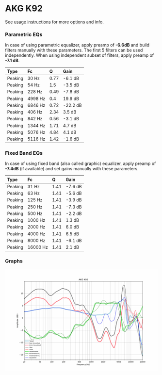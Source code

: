 # AKG K92
See [usage instructions](https://github.com/jaakkopasanen/AutoEq#usage) for more options and info.

### Parametric EQs
In case of using parametric equalizer, apply preamp of **-6.6dB** and build filters manually
with these parameters. The first 5 filters can be used independently.
When using independent subset of filters, apply preamp of **-7.1 dB**.

| Type    | Fc      |    Q | Gain     |
|:--------|:--------|:-----|:---------|
| Peaking | 30 Hz   | 0.77 | -6.1 dB  |
| Peaking | 54 Hz   | 1.5  | -3.5 dB  |
| Peaking | 228 Hz  | 0.49 | -7.8 dB  |
| Peaking | 4998 Hz | 0.4  | 19.9 dB  |
| Peaking | 6846 Hz | 0.72 | -22.2 dB |
| Peaking | 406 Hz  | 2.34 | 3.5 dB   |
| Peaking | 842 Hz  | 0.56 | -3.1 dB  |
| Peaking | 1344 Hz | 1.71 | 4.7 dB   |
| Peaking | 5076 Hz | 4.84 | 4.1 dB   |
| Peaking | 5116 Hz | 1.42 | -1.6 dB  |

### Fixed Band EQs
In case of using fixed band (also called graphic) equalizer, apply preamp of **-7.4dB**
(if available) and set gains manually with these parameters.

| Type    | Fc       |    Q | Gain    |
|:--------|:---------|:-----|:--------|
| Peaking | 31 Hz    | 1.41 | -7.6 dB |
| Peaking | 63 Hz    | 1.41 | -5.6 dB |
| Peaking | 125 Hz   | 1.41 | -3.9 dB |
| Peaking | 250 Hz   | 1.41 | -7.3 dB |
| Peaking | 500 Hz   | 1.41 | -2.2 dB |
| Peaking | 1000 Hz  | 1.41 | 1.3 dB  |
| Peaking | 2000 Hz  | 1.41 | 6.0 dB  |
| Peaking | 4000 Hz  | 1.41 | 6.5 dB  |
| Peaking | 8000 Hz  | 1.41 | -6.1 dB |
| Peaking | 16000 Hz | 1.41 | 2.1 dB  |

### Graphs
![](./AKG%20K92.png)